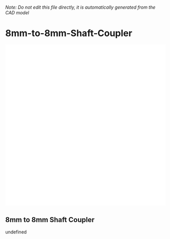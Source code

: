 ###### Note: Do not edit this file directly, it is automatically generated from the CAD model

# 8mm-to-8mm-Shaft-Coupler

![](/project.svg)

## 8mm to 8mm Shaft Coupler


undefined


